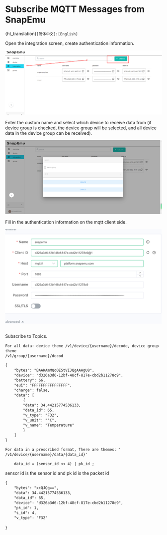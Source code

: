 # Subscribe MQTT Messages from SnapEmu
{ht_translation}`[简体中文]:[English]`

Open the integration screen, create authentication information.

![](img/subscribe-mqtt-messages-from-snapemu/01.jpg)

Enter the custom name and select which device to receive data from (if device group is checked, the device group will be selected, and all device data in the device group can be received).

![](img/subscribe-mqtt-messages-from-snapemu/02.jpg)

Fill in the authentication information on the mqtt client side.

![](img/subscribe-mqtt-messages-from-snapemu/03.jpg)

``` {Note} The client id is separated by an @, and the information after the @ at the end can be customized.
```

Subscribe to Topics.

	For all data: device theme /v1/device/{username}/decode, device group theme
	/v1/group/{username}/decod

```
{
	"bytes": "BAAKAmMQo0EStVIJQgAAAgU8",
	"device": "d326a3d6-12bf-48cf-817e-cbd2b11278c9",
	"battery": 66,
	"eui": "FFFFFFFFFFFFFFFF",
	"charge": false,
	"data": [
		{
 		"data": 34.44215774536133,
 		"data_id": 65,
 		"v_type": "F32",
 		"v_unit": "°C",
 		"v_name": "Temperature"
		}
 	]
}
```

	For data in a prescribed format, There are themes: ' /v1/device/{username}/data/{data_id}'

```
	data_id = (sensor_id << 4) | pk_id ;
```

sensor id is the sensor id and pk id is the packet id

```
{
 	"bytes": "xcQJQg==",
	"data": 34.44215774536133,
	"data_id": 65,
 	"device": "d326a3d6-12bf-48cf-817e-cbd2b11278c9",
	"pk_id": 1,
	"s_id": 4,
 	"v_type": "F32"

}
```

